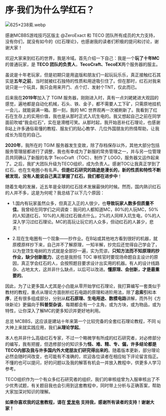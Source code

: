 #  序·我们为什么学红石？

![625×238索.webp](https://pic.awa.ms/f/2024/11/20/673d609823926.webp)

感谢MCBBS游戏技巧区版主 @ZeroExact 和 TECO 团队所有成员的大力支持，没有你们，就没有如今的《红石理论》，也感谢我的读者们积极的提问和讨论，谢谢大家！

欢迎大家来到红石的世界，我是冷域。首先介绍一下自己：我是一个**玩了十年MC**的普通玩家，是 **TECO 团队的负责人**，**TecoCraft、TecoEX**两个服务器的服主。

虽说是十年老玩家，但是初期只是用盗版和朋友们一起玩玩乐乐，真正接触红石其实是**五年之前**，当时就被红石独特的性质和用途吸引住了。但在那时，红石对我来说只是一个玩具，我只会用来开门、点个灯、发射个TNT，仅此而已。

后来我在**2019年**加入了 TGIM 服务器，刚刚进入时，真有一点刘姥姥进大观园的感觉，遍地都是自动化机械，石头、铁、金子，都不需要人工下矿，只需原地挂机一会儿，就能装满一箱。那一刻，我的 MC 世界观再一次被刷新了。我看到了红石在生存上的实用价值，我也是从那时正式入坑生电的。我又想起自己之前在同学面前吹嘘“我会红石”，实在是滑稽可笑。从那时起，我开始恶补红石理论，也感谢B站上许多通俗易懂的教程、服友们的贴心教学、几位外国朋友的热情帮助，让我成长为现在的自己。

**2020年**，我所在的 TGIM 服务器发生变故，除了存档保存以外，其他大部分包括服务管理层都进行了调整，我也有幸成为了新服的常务管理之一，并与另一位管理员共同确认了新服的名字 TecoCraft（TOC）、制作了 LOGO，服务器又运作起来了。之后，我扩大团队升级为TECO组织，成为负责人。感谢TOC让我真正学到了红石，也在生电圈小有名声。**但是红石研究的路途是漫长的，新的性质和特性不断被发现，没有人能说自己真正掌握了红石，我们都在进步中**！

随着生电的发展，近五年是全球的红石技术发展最快的时候。然而，国内熟识红石的人并不多，这是为何呢？我总结了以下几个原因：

* 1.国内有玩家虽然众多，但真正入正的人很少，也**导致玩家人数多但质量不佳**。我曾经在同学们之间调查：我问的人都知道MC，80%的人玩MC，50%的人知道红石，10%的人用过红石做点什么，2%的人同样入坑生电，0%的人深入学习过红石理论。MC的高玩让玩它的人众多，但动红石的人甚少，悲夫！

* 2.现在生电圈有一个现象——抄作业。在B站或其他地方看到很好的机器，就原模原样抄下来，自己并不了解原理，一知半解，抄完后还觉得自己学会了，以为登顶生电树的方式就是全部抄一遍，实为荒谬。**只知方法而不知原理的抄作业，缺少创新能力**，这也是我担任 TOC 审核官时要现场命题自主设计的原因，真正学会红石的人，会按照题目要求设计出实用的机器。有人的设计线路杂、占地太大，这并非什么缺点，以后可以改进。**懂原理、会创新，才是最重要的**。

因此，为了让更多国人尤其是小白能从零开始学红石理论，我打算编写一套类似于教材的教程，重点从理论方面剖析红石电路的原理和进阶用法，除了**总索引**和本**序**，还有很多组成部分，分别从**红石原理、生电用途、数模电路**讲解，而外刊《方块新论》更偏向于**科普型杂谈**，每期都会有一个主角，或为方块，或为物品，或为特性，让你深入了解MC的更多知识并更好地利用。

总览 MCBBS，这应该是建站十年来第一个比较完备的全套红石理论教程，不同 sj 大神上来就实践应用，我们**从理论学起**。

本人也并非什么高级红石专家，不过一个略微学有所成的红石研究者，对必修部分的编写，我有把握，但选修部分的知识多为**怪、难、精、专、偏，许多结论都是TECO内部及我与许多国内外大佬朋友们研究得出来的**。随着版本更新，部分理论必然会随时间改变，也可能有不准确的，欢迎各位读者在相应帖下评论留言指正。不懂的也可以提问，好的问题以及我的解答有机会一并放入教程中，供更多人学习参考。

TECO组织作为一个有众多红石研究者的组织，我们的审核组曾为入服审核出了不少优秀试题，有关题目我也会引用到这套教程中，同时带上分析与正确答案，帮助大家加深对知识的理解。

**如果你喜欢我的这套教程，请在 [爱发电](https://afdian.net/@LYOfficial) 支持我，感谢所有读者的支持！谢谢大家！**
